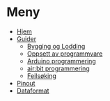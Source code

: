 # Meny

- [Hjem][hjem]
- [Guider][guides]
  - [Bygging og Lodding][building]
  - [Oppsett av programmvare][setup]
  - [Arduino programmering][intro-programming]
  - [air:bit programmering][airbit-programming]
  - [Feilsøking][error-debugging]
- [Pinout][pinout]
- [Dataformat][data-format]

[hjem]: /wiki/Home
[guides]: /wiki/airbit-Guider
[building]: /wiki/Guide-Bygging-og-Lodding
[setup]: /wiki/Guide-Oppsett-for-programmering
[intro-programming]: /wiki/Introduksjon-til-Arduino-programmering
[airbit-programming]: /wiki/airbit-Programmering
[error-debugging]: /wiki/Feilsøking-av-programmeringsfeil
[pinout]: /wiki/airbit-Pinout
[data-format]: /wiki/Dataformat
[ex-sd]: /wiki/airbit-memory-card-test
[ex-allsensors]: /wiki/airbit-all-sensors
